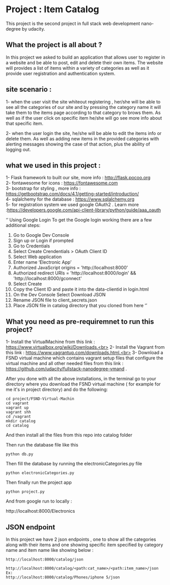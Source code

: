# Project : Item Catalog 

This project is the second project in full stack web development nano-degree by udacity. 

## What the project is all about ? 

In this project we asked to build an application that allows user to register in a website and be able to post, edit and delete their own items. The website will provides a list of items within a variety of categories as well as it provide user registration and authentication system. 

## site scenario  : 

1-  when the user visit the site whiteout registering , her/she will be able to see all the categories of our site and by pressing the category name it will take them to the items page according to that category to brows them. As well as if the user click on specific item he/she will go see more info about that specific item. 

2- when the user login the site, he/she will be able to edit the items info or delete them. As well as adding new items in the provided categories with alerting messages showing the case of that action, plus the ability of logging out.


## what we used in this project :

1- Flask framework to built our site, more info : http://flask.pocoo.org <br>
2- fontawesome for icons : https://fontawesome.com <br>
3- bootstrap for styling , more info : https://getbootstrap.com/docs/4.1/getting-started/introduction/ <br>
4- sqlalchemy for the database : https://www.sqlalchemy.org <br>
5- for registration system  we used google OAuth2 . Learn more :https://developers.google.com/api-client-library/python/guide/aaa_oauth


‘’
Using Google Login
To get the Google login working there are a few additional steps:
1. Go to Google Dev Console
2. Sign up or Login if prompted
3. Go to Credentials
4. Select Create Crendentials > OAuth Client ID
5. Select Web application
6. Enter name ‘Electronic App’
7. Authorized JavaScript origins = 'http://localhost:8000’
8. Authorized redirect URIs = 'http://localhost:8000/login'  && 'http://localhost:8000/gconnect'
9. Select Create
10. Copy the Client ID and paste it into the data-clientid in login.html
11. On the Dev Console Select Download JSON
12. Rename JSON file to client_secrets.json
13. Place JSON file in catalog directory that you cloned from here
‘’

## What you need as pre-requiremnet to run this project?

1- Install the VirtualMachine from this link : https://www.virtualbox.org/wiki/Downloads.<br>
2- Install the  Vagrant from this link :  https://www.vagrantup.com/downloads.html.<br>
3- Download  a  FSND virtual machine  which contains vagrant setup files that configure the virtual machine and all other needed files from this link :  https://github.com/udacity/fullstack-nanodegree-vmand .<br>

After you done with all the above installations, in the terminal go to your directory where you download the  FSND virtual machine ( for example for me it's in project directory) and do the following: 
```
cd project/FSND-Virtual-Machin
cd vagrant
vagrant up 
vagrant shh
cd /vagrant 
mkdir catalog
cd catalog
```
 And then install all the files from this repo into catalog folder

Then run the database file like this 
```
python db.py
```
Then fill the database by running the electronicCategories.py file 
```
python electronicCategories.py
```

Then finally run the project app 
```
python project.py
```

And from google run to locally  :

http://localhost:8000/Electronics



## JSON endpoint 

In this project we have 2 json endpoints  , one to show all the categories along with their items and one showing specific item specified by category name and item name like showing below :
```
http://localhost:8000/catalog/json

http://localhost:8000/catalog/<path:cat_name>/<path:item_name>/json
Ex:
http://localhost:8000/catalog/Phones/iphone 5/json
```